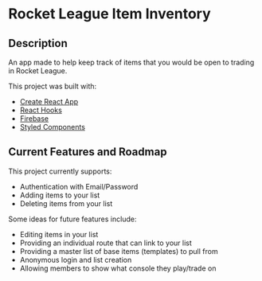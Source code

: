 # Rocket League Item Inventory

## Description
An app made to help keep track of items that you would be open to trading in Rocket League.

This project was built with:
- [Create React App](https://github.com/facebook/create-react-app)
- [React Hooks](https://reactjs.org/docs/hooks-intro.html)
- [Firebase](https://firebase.google.com/)
- [Styled Components](https://www.styled-components.com/)

## Current Features and Roadmap

This project currently supports:
- Authentication with Email/Password
- Adding items to your list
- Deleting items from your list

Some ideas for future features include:
- Editing items in your list
- Providing an individual route that can link to your list
- Providing a master list of base items (templates) to pull from
- Anonymous login and list creation
- Allowing members to show what console they play/trade on
